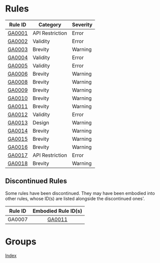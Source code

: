 # Rules

Rule ID                   | Category        | Severity 
--------------------------|-----------------|----------
[GA0001](rules/GA0001.md) | API Restriction | Error    
[GA0002](rules/GA0002.md) | Validity        | Error    
[GA0003](rules/GA0003.md) | Brevity         | Warning  
[GA0004](rules/GA0004.md) | Validity        | Error    
[GA0005](rules/GA0005.md) | Validity        | Error    
[GA0006](rules/GA0006.md) | Brevity         | Warning  
[GA0008](rules/GA0008.md) | Brevity         | Warning  
[GA0009](rules/GA0009.md) | Brevity         | Warning  
[GA0010](rules/GA0010.md) | Brevity         | Warning  
[GA0011](rules/GA0011.md) | Brevity         | Warning  
[GA0012](rules/GA0012.md) | Validity        | Error    
[GA0013](rules/GA0013.md) | Design          | Warning  
[GA0014](rules/GA0014.md) | Brevity         | Warning  
[GA0015](rules/GA0015.md) | Brevity         | Warning  
[GA0016](rules/GA0016.md) | Brevity         | Warning  
[GA0017](rules/GA0017.md) | API Restriction | Error    
[GA0018](rules/GA0018.md) | Brevity         | Warning  

## Discontinued Rules

Some rules have been discontinued. They may have been embodied into other rules, whose ID(s) are listed alongside the discontinued ones'.

Rule ID |    Embodied Rule ID(s)
--------|:------------------------:
GA0007  | [GA0011](rules/GA0011.md)

# Groups

[Index](rules/groups/index.md)